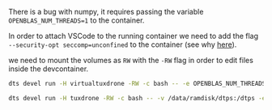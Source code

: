 There is a bug with numpy, it requires passing the variable `OPENBLAS_NUM_THREADS=1` to the container.

In order to attach VSCode to the running container we need to add the flag `--security-opt seccomp=unconfined` to the container (see why [here](https://askubuntu.com/questions/1405417/20-04-vs-22-04-inside-docker-with-a-16-04-host-thread-start-failures)).

we need to mount the volumes as `RW` with the `-RW` flag in order to edit files inside the devcontainer.

```bash
dts devel run -H virtualtuxdrone -RW -c bash -- -e OPENBLAS_NUM_THREADS=1 --security-opt seccomp=unconfined -v /data/ramdisk/dtps:/dtps -e DT_SUPERUSER=1
```


```bash
dts devel run -H tuxdrone -RW -c bash -- -v /data/ramdisk/dtps:/dtps -e DT_SUPERUSER=1 --privileged
```
